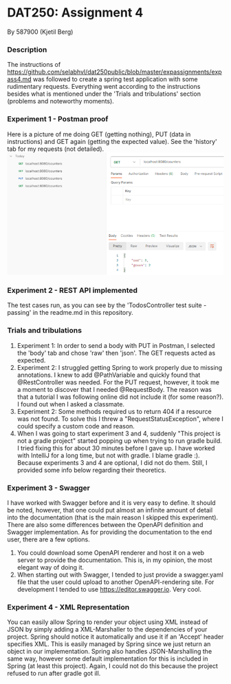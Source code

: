 # DAT250: Assignment 4
By 587900 (Kjetil Berg)

### Description
The instructions of https://github.com/selabhvl/dat250public/blob/master/expassignments/expass4.md was followed to create a
spring test application with some rudimentary requests. Everything went according to the instructions
besides what is mentioned under the 'Trials and tribulations' section (problems and noteworthy moments).

### Experiment 1 - Postman proof
Here is a picture of me doing GET (getting nothing), PUT (data in instructions) and GET again (getting the expected value).
See the 'history' tab for my requests (not detailed).\
![postman requests](https://raw.githubusercontent.com/587900/dat250-spring-counters-todos/master/img/postman.png)


### Experiment 2 - REST API implemented
The test cases run, as you can see by the 'TodosController test suite - passing' in the readme.md in this repository.

### Trials and tribulations
1. Experiment 1: In order to send a body with PUT in Postman, I selected the 'body' tab and chose 'raw' then 'json'. The GET requests acted as expected.
2. Experiment 2: I struggled getting Spring to work properly due to missing annotations. I knew to add @PathVariable and quickly found that @RestController was needed.
For the PUT request, however, it took me a moment to discover that I needed @RequestBody. The reason was that a tutorial I was following online
did not include it (for some reason?). I found out when I asked a classmate.
3. Experiment 2: Some methods required us to return 404 if a resource was not found. To solve this I threw a "RequestStatusException", where I could
specify a custom code and reason.
4. When I was going to start experiment 3 and 4, suddenly "This project is not a gradle project" started popping up when trying to run gradle build.
I tried fixing this for about 30 minutes before I gave up. I have worked with IntelliJ for a long time, but not with gradle. I blame gradle :).
Because experiments 3 and 4 are optional, I did not do them. Still, I provided some info below regarding their theoretics.

### Experiment 3 - Swagger
I have worked with Swagger before and it is very easy to define. It should be noted, however, that one could put almost an
infinite amount of detail into the documentation (that is the main reason I skipped this experiment).
There are also some differences between the OpenAPI definition and Swagger implementation.
As for providing the documentation to the end user, there are a few options.
1. You could download some OpenAPI renderer and host it on a web server to provide the documentation.
This is, in my opinion, the most elegant way of doing it.
2. When starting out with Swagger, I tended to just provide a swagger.yaml file that the user could upload to another OpenAPI-rendering site.
For development I tended to use https://editor.swagger.io. Very cool.

### Experiment 4 - XML Representation
You can easily allow Spring to render your object using XML instead of JSON by simply adding a XML-Marshaller to the dependencies of your project.
Spring should notice it automatically and use it if an 'Accept' header specifies XML. This is easily managed by Spring since we just return an object
in our implementation. Spring also handles JSON-Marshalling the same way, however some default implementation for this is included in Spring (at least this project).
Again, I could not do this because the project refused to run after gradle got ill.